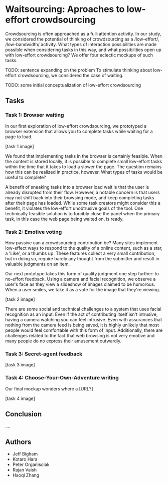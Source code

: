 Waitsourcing: Aproaches to low-effort crowdsourcing
=====================================================

Crowdsourcing is often approached as a full-attention activity. In our study, we considered the potential of thinking of crowdsourcing as a /low-effort/, /low-bandwidth/ activity. What types of interaction possibilities are made possible when considering tasks in this way, and what possibilities open up with low-effort crowdsourcing? We offer four eclectic mockups of such tasks.

TODO: sentence expanding on the problem
To stimulate thinking about low-effort crowdsourcing, we considered the case of waiting. 

TODO: some initial conceptualization of low-effort crowdsourcing

Tasks
------

### Task 1: Browser waiting

In our first exploration of low-effort crowdsourcing, we prototyped a browser extension that allows you to complete tasks while waiting for a page to load.

[task 1 image]

We found that implementing tasks in the browser is certainly feasible. When the content is stored locally, it is possible to complete small low-effort tasks within the time that it takes to load a slower the page. The question remains how this can be realized in practice, however. What types of tasks would be useful to complete?

A benefit of sneaking tasks into a browser load wait is that the user is already disrupted from their flow. However, a notable concern is that users may not shift back into their browsing mode, and keep completing tasks after their page has loaded. While some task creators might consider this a benefit, it violates the low-effort unobtrusive goals of the tool. One technically feasible solution is to forcibly close the panel when the primary task, in this case the web page being waited on, is ready. 


### Task 2: Emotive voting

How passive can a crowdsourcing contribution be? Many sites implement low-effect ways to respond to the quality of a online content, such as a star, a 'Like', or a thumbs up. These features collect a very small contribution, but in doing so, require barely any thought from the submitter and result in valuable judgments on an item.

Our next prototype takes this form of quality judgment one step further: to no-effort feedback. Using a camera and facial recognition, we observe a user's face as they view a slideshow of images claimed to be humorous. When a user smiles, we take it as a vote for the image that they're viewing.

[task 2 image]

There are some social and technical challenges to a system that uses facial recognition as an input. Even if the act of contributing itself isn't intrusive, having a camera watching you can feel intrusive. Even with assurances that nothing from the camera feed is being saved, it is highly unlikely that most people would feel comfortable with this form of input. Additionally, there are challenges related to the fact that web browsing is not very emotive and many people do no express their amusement outwardly.

### Task 3: Secret-agent feedback

[task 3 image]

### Task 4: Choose-Your-Own-Adventure writing

Our final mockup wonders where a [URL?]

[task 4 image]


Conclusion
-----------
....


Authors
--------
- Jeff Bigham
- Kotaro Hara
- Peter Organisciak
- Rajan Vaish
- Haoqi Zhang
